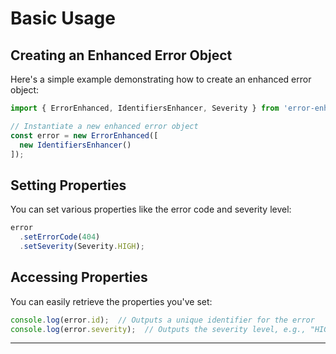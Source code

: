 # Basic Usage

## Creating an Enhanced Error Object

Here's a simple example demonstrating how to create an enhanced error object:

```typescript
import { ErrorEnhanced, IdentifiersEnhancer, Severity } from 'error-enhanced';

// Instantiate a new enhanced error object
const error = new ErrorEnhanced([
  new IdentifiersEnhancer()
]);
```

## Setting Properties

You can set various properties like the error code and severity level:

```typescript
error
  .setErrorCode(404)
  .setSeverity(Severity.HIGH);
```

## Accessing Properties

You can easily retrieve the properties you've set:

```typescript
console.log(error.id);  // Outputs a unique identifier for the error
console.log(error.severity);  // Outputs the severity level, e.g., "HIGH"
```

***

